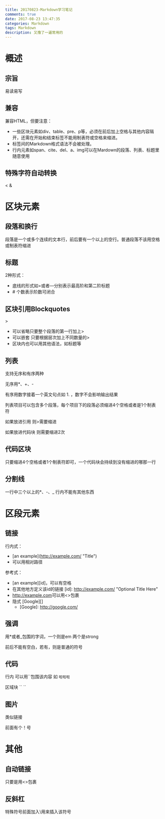 ```yaml
---
title: 20170823-Markdown学习笔记
comments: true
date: 2017-08-23 13:47:35
categories: Markdown
tags: Markdown
description: 又撸了一遍常用的
---
```


# 概述

## 宗旨 

易读易写

## 兼容


兼容HTML，但要注意：
- 一些区块元素如div、table、pre、p等，必须在前后加上空格与其他内容隔开，还需在开始和结束标签不能用制表符或空格来缩进。
- 标签间的Markdown格式语法不会被处理。
- 行内元素如span、cite、del、a、img可以在Mardown的段落、列表、标题里随意使用

## 特殊字符自动转换

< &

# 区块元素

## 段落和换行

段落是一个或多个连续的文本行，前后要有一个以上的空行。普通段落不该用空格或制表符缩进

## 标题

2种形式：

- 底线的形式如=或者—分别表示最高阶和第二阶标题
- \# 个数表示阶数可闭合

## 区块引用Blockquotes

 \>

- 可以省略只要整个段落的第一行加上>
- 可以嵌套 只要根据层次加上不同数量的>
- 区块内也可以用其他语法，如标题等

## 列表

支持无序和有序两种

无序用*、+、-

有序用数字接着一个英文句点如 1. ，数字不会影响输出结果

列表项目可以包含多个段落，每个项目下的段落必须缩进4个空格或者是1个制表符

如果放进引用 则>需要缩进

如果放进代码块 则需要缩进2次

## 代码区块

只要缩进4个空格或者1个制表符即可，一个代码块会持续到没有缩进的哪那一行

## 分割线

一行中三个以上的*、-、_ 行内不能有其他东西

# 区段元素

## 链接

行内式：
- \[an example](http://example.com/ "Title")
- 可以用相对路径

参考式：
- \[an example][id]，可以有空格
- 在其他地方定义该id的链接 \[id]: http://example.com/  "Optional Title Here"
- <http://example.com>可以用\<>包裹
- 隐式 \[Google][]  
    - \[Google]: http://google.com/

## 强调

用*或者_包围的字词，一个则是em 两个是strong

前后不能有空白，若有，则是普通的符号

## 代码

行内 可以用\`\`包围该内容 如 `啦啦啦`

区域块 \`\` \`\`

## 图片

类似链接

前面有个！号

# 其他

## 自动链接

只要是用<>包裹

## 反斜杠

特殊符号前面加入\用来插入该符号
